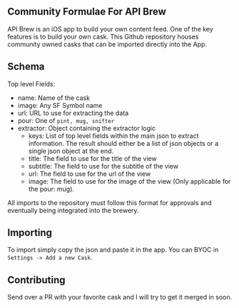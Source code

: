 ## Community Formulae For API Brew

API Brew is an iOS app to build your own content feed. One of the key features is to build your own cask. This Github repository houses community owned casks that can be imported directly into the App.


## Schema

Top level Fields:
- name: Name of the cask
- image: Any SF Symbol name
- url: URL to use for extracting the data
- pour: One of `pint, mug, snifter`
- extractor: Object containing the extractor logic
   - keys: List of top level fields within the main json to extract information. The result should either be a list of json objects or a single json object at the end.
   - title: The field to use for the title of the view
   - subtitle: The field to use for the subtitle of the view
   - url: The field to use for the url of the view
   - image: The field to use for the image of the view (Only applicable for the pour: mug).

All imports to the repository must follow this format for approvals and eventually being integrated into the brewery.

## Importing

To import simply copy the json and paste it in the app. You can BYOC in `Settings -> Add a new Cask`.

## Contributing

Send over a PR with your favorite cask and I will try to get it merged in soon.